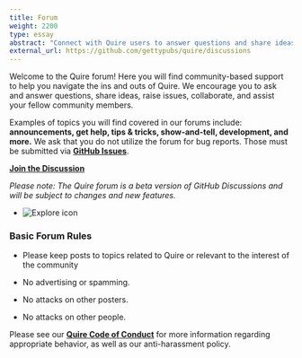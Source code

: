 ```yaml
---
title: Forum
weight: 2200
type: essay
abstract: "Connect with Quire users to answer questions and share ideas"
external_url: https://github.com/gettypubs/quire/discussions
---
```


Welcome to the Quire forum! Here you will find community-based support to help you navigate the ins and outs of Quire. We encourage you to ask and answer questions, share ideas, raise issues, collaborate, and assist your fellow community members.

Examples of topics you will find covered in our forums include: **announcements, get help, tips & tricks, show-and-tell, development, and more.** We ask that you do not utilize the forum for bug reports. Those must be submitted via **[GitHub Issues](https://github.com/gettypubs/quire/issues)**.

<div class="action-button">

[**Join the Discussion**](https://github.com/gettypubs/quire/discussions)

</div>


*Please note: The Quire forum is a beta version of GitHub Discussions and will be subject to changes and new features.*


<div class="feature-cards small-card">

-  ![Explore icon](/img/illustrations/undraw_team_chat_y27k.png)
</div>

### Basic Forum Rules

- Please keep posts to topics related to Quire or relevant to the interest of the community

- No advertising or spamming.

- No attacks on other posters.

- No attacks on other people.

Please see our **[Quire Code of Conduct](https://github.com/gettypubs/quire/blob/master/CODE_OF_CONDUCT.md)** for more information regarding appropriate behavior, as well as our anti-harassment policy.
